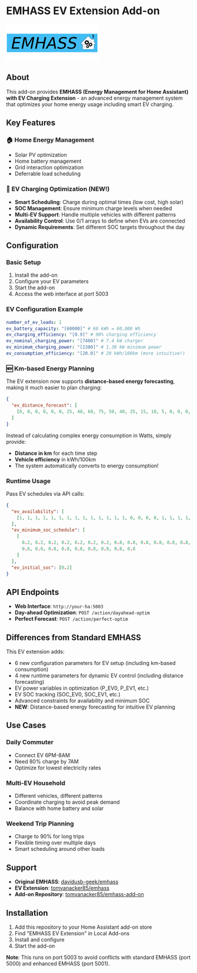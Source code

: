 # EMHASS EV Extension Add-on

![EMHASS EV Logo](logo.png)

## About

This add-on provides **EMHASS (Energy Management for Home Assistant) with EV Charging Extension** - an advanced energy management system that optimizes your home energy usage including smart EV charging.

## Key Features

### 🏠 **Home Energy Management**

- Solar PV optimization
- Home battery management
- Grid interaction optimization
- Deferrable load scheduling

### 🚗 **EV Charging Optimization** (NEW!)

- **Smart Scheduling**: Charge during optimal times (low cost, high solar)
- **SOC Management**: Ensure minimum charge levels when needed
- **Multi-EV Support**: Handle multiple vehicles with different patterns
- **Availability Control**: Use 0/1 arrays to define when EVs are connected
- **Dynamic Requirements**: Set different SOC targets throughout the day

## Configuration

### Basic Setup

1. Install the add-on
2. Configure your EV parameters
3. Start the add-on
4. Access the web interface at port 5003

### EV Configuration Example

```yaml
number_of_ev_loads: 1
ev_battery_capacity: "[60000]" # 60 kWh = 60,000 Wh
ev_charging_efficiency: "[0.9]" # 90% charging efficiency
ev_nominal_charging_power: "[7400]" # 7.4 kW charger
ev_minimum_charging_power: "[1380]" # 1.38 kW minimum power
ev_consumption_efficiency: "[20.0]" # 20 kWh/100km (more intuitive!)
```

### 🆕 **Km-based Energy Planning**

The EV extension now supports **distance-based energy forecasting**, making it much easier to plan charging:

```json
{
  "ev_distance_forecast": [
    [0, 0, 0, 0, 0, 0, 25, 40, 60, 75, 50, 40, 25, 15, 10, 5, 0, 0, 0, 0, 0, 0, 0, 0]
  ]
}
```

Instead of calculating complex energy consumption in Watts, simply provide:
- **Distance in km** for each time step
- **Vehicle efficiency** in kWh/100km
- The system automatically converts to energy consumption!

### Runtime Usage

Pass EV schedules via API calls:

```json
{
  "ev_availability": [
    [1, 1, 1, 1, 1, 1, 1, 1, 1, 1, 1, 1, 1, 1, 0, 0, 0, 0, 1, 1, 1, 1, 1, 1]
  ],
  "ev_minimum_soc_schedule": [
    [
      0.2, 0.2, 0.2, 0.2, 0.2, 0.2, 0.2, 0.8, 0.8, 0.8, 0.8, 0.8, 0.8, 0.8, 0.8,
      0.8, 0.8, 0.8, 0.8, 0.8, 0.8, 0.8, 0.8, 0.8
    ]
  ],
  "ev_initial_soc": [0.2]
}
```

## API Endpoints

- **Web Interface**: `http://your-ha:5003`
- **Day-ahead Optimization**: `POST /action/dayahead-optim`
- **Perfect Forecast**: `POST /action/perfect-optim`

## Differences from Standard EMHASS

This EV extension adds:

- 6 new configuration parameters for EV setup (including km-based consumption)
- 4 new runtime parameters for dynamic EV control (including distance forecasting)
- EV power variables in optimization (P_EV0, P_EV1, etc.)
- EV SOC tracking (SOC_EV0, SOC_EV1, etc.)
- Advanced constraints for availability and minimum SOC
- **NEW**: Distance-based energy forecasting for intuitive EV planning

## Use Cases

### Daily Commuter

- Connect EV 6PM-8AM
- Need 80% charge by 7AM
- Optimize for lowest electricity rates

### Multi-EV Household

- Different vehicles, different patterns
- Coordinate charging to avoid peak demand
- Balance with home battery and solar

### Weekend Trip Planning

- Charge to 90% for long trips
- Flexible timing over multiple days
- Smart scheduling around other loads

## Support

- **Original EMHASS**: [davidusb-geek/emhass](https://github.com/davidusb-geek/emhass)
- **EV Extension**: [tomvanacker85/emhass](https://github.com/tomvanacker85/emhass)
- **Add-on Repository**: [tomvanacker85/emhass-add-on](https://github.com/tomvanacker85/emhass-add-on)

## Installation

1. Add this repository to your Home Assistant add-on store
2. Find "EMHASS EV Extension" in Local Add-ons
3. Install and configure
4. Start the add-on

**Note**: This runs on port 5003 to avoid conflicts with standard EMHASS (port 5000) and enhanced EMHASS (port 5001).
